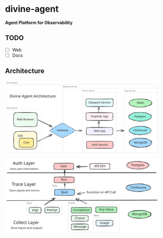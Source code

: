 # divine-agent

**Agent Platform for Observability**

## TODO

- [ ] Web
- [ ] Docs

## Architecture

![architecture](./docs/images/architecture.svg)

![storage](./docs/images/storage.svg)

